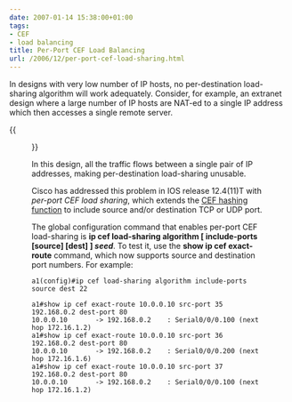 ```yaml
---
date: 2007-01-14 15:38:00+01:00
tags:
- CEF
- load balancing
title: Per-Port CEF Load Balancing
url: /2006/12/per-port-cef-load-sharing.html
---
```

In designs with very low number of IP hosts, no per-destination load-sharing algorithm will work adequately. Consider, for example, an extranet design where a large number of IP hosts are NAT-ed to a single IP address which then accesses a single remote server.

{{<figure src="/2006/12/LoadSharing_2.jpg">}}

In this design, all the traffic flows between a single pair of IP addresses, making per-destination load-sharing unusable.
<!--more-->
Cisco has addressed this problem in IOS release 12.4(11)T with *per-port CEF load sharing*, which extends the [CEF hashing function](/2006/10/cef-load-sharing-details.html) to include source and/or destination TCP or UDP port.

The global configuration command that enables per-port CEF load-sharing is **ip cef load-sharing algorithm \[ include-ports \[source\] \[dest\] \] *seed***. To test it, use the **show ip cef exact-route** command, which now supports source and destination port numbers. For example:

``` {.code}
a1(config)#ip cef load-sharing algorithm include-ports source dest 22

a1#show ip cef exact-route 10.0.0.10 src-port 35 192.168.0.2 dest-port 80
10.0.0.10       -> 192.168.0.2    : Serial0/0/0.100 (next hop 172.16.1.2)
a1#show ip cef exact-route 10.0.0.10 src-port 36 192.168.0.2 dest-port 80
10.0.0.10       -> 192.168.0.2    : Serial0/0/0.200 (next hop 172.16.1.6)
a1#show ip cef exact-route 10.0.0.10 src-port 37 192.168.0.2 dest-port 80
10.0.0.10       -> 192.168.0.2    : Serial0/0/0.100 (next hop 172.16.1.2)
```
